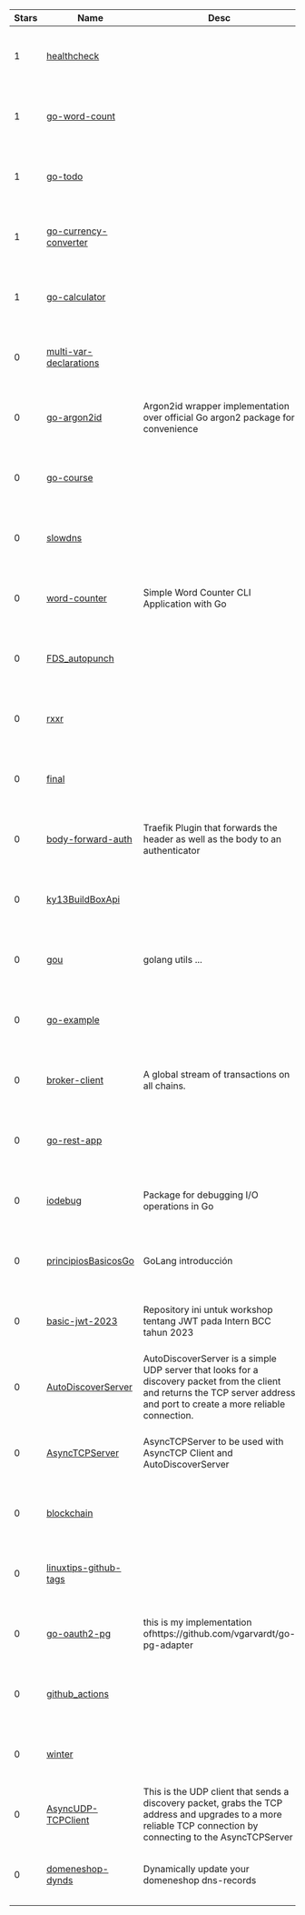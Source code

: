 | Stars | Name | Desc | Created | 
| ----- | ------- | ------------- | ------------- |
| 1 | [healthcheck](https://github.com/hypolas/healthcheck) |  | 2023-03-03 00:58:28 +0000 UTC |
| 1 | [go-word-count](https://github.com/H3nr7M/go-word-count) |  | 2023-03-03 00:45:54 +0000 UTC |
| 1 | [go-todo](https://github.com/H3nr7M/go-todo) |  | 2023-03-03 00:48:31 +0000 UTC |
| 1 | [go-currency-converter](https://github.com/H3nr7M/go-currency-converter) |  | 2023-03-03 00:51:15 +0000 UTC |
| 1 | [go-calculator](https://github.com/H3nr7M/go-calculator) |  | 2023-03-03 00:53:04 +0000 UTC |
| 0 | [multi-var-declarations](https://github.com/arudu/multi-var-declarations) |  | 2023-03-03 00:34:23 +0000 UTC |
| 0 | [go-argon2id](https://github.com/notEpsilon/go-argon2id) | Argon2id wrapper implementation over official Go argon2 package for convenience | 2023-03-03 00:43:03 +0000 UTC |
| 0 | [go-course](https://github.com/souluanf/go-course) |  | 2023-03-03 00:51:42 +0000 UTC |
| 0 | [slowdns](https://github.com/NevermoreSSH/slowdns) |  | 2023-03-03 01:34:53 +0000 UTC |
| 0 | [word-counter](https://github.com/msa-ali/word-counter) | Simple Word Counter CLI Application with Go | 2023-03-03 01:29:51 +0000 UTC |
| 0 | [FDS_autopunch](https://github.com/wpted/FDS_autopunch) |  | 2023-03-03 01:12:49 +0000 UTC |
| 0 | [rxxr](https://github.com/moosealchemy/rxxr) |  | 2023-03-03 01:33:08 +0000 UTC |
| 0 | [final](https://github.com/rakuszz0/final) |  | 2023-03-03 00:40:29 +0000 UTC |
| 0 | [body-forward-auth](https://github.com/PatrickMi/body-forward-auth) | Traefik Plugin that forwards the header as well as the body to an authenticator | 2023-03-03 00:18:42 +0000 UTC |
| 0 | [ky13BuildBoxApi](https://github.com/superky13/ky13BuildBoxApi) |  | 2023-03-03 00:33:12 +0000 UTC |
| 0 | [gou](https://github.com/yangyang5214/gou) | golang  utils ... | 2023-03-03 00:35:15 +0000 UTC |
| 0 | [go-example](https://github.com/sick-clim/go-example) |  | 2023-03-03 00:42:10 +0000 UTC |
| 0 | [broker-client](https://github.com/merkle3/broker-client) | A global stream of transactions on all chains. | 2023-03-03 00:58:30 +0000 UTC |
| 0 | [go-rest-app](https://github.com/H3nr7M/go-rest-app) |  | 2023-03-03 01:03:54 +0000 UTC |
| 0 | [iodebug](https://github.com/gustavosbarreto/iodebug) | Package for debugging I/O operations in Go | 2023-03-03 00:46:16 +0000 UTC |
| 0 | [principiosBasicosGo](https://github.com/Rmmartinez/principiosBasicosGo) | GoLang introducción | 2023-03-03 01:35:18 +0000 UTC |
| 0 | [basic-jwt-2023](https://github.com/bccfilkom-be/basic-jwt-2023) | Repository ini untuk workshop tentang JWT pada Intern BCC tahun 2023 | 2023-03-03 00:59:55 +0000 UTC |
| 0 | [AutoDiscoverServer](https://github.com/ozfive/AutoDiscoverServer) | AutoDiscoverServer is a simple UDP server that looks for a discovery packet from the client and returns the TCP server address and port to create a more reliable connection. | 2023-03-03 01:18:50 +0000 UTC |
| 0 | [AsyncTCPServer](https://github.com/ozfive/AsyncTCPServer) | AsyncTCPServer to be used with AsyncTCP Client and AutoDiscoverServer | 2023-03-03 01:15:48 +0000 UTC |
| 0 | [blockchain](https://github.com/silverspoon1120/blockchain) |  | 2023-03-03 00:06:08 +0000 UTC |
| 0 | [linuxtips-github-tags](https://github.com/kelion-aquino/linuxtips-github-tags) |  | 2023-03-03 00:13:19 +0000 UTC |
| 0 | [go-oauth2-pg](https://github.com/brutalzinn/go-oauth2-pg) | this is my implementation ofhttps://github.com/vgarvardt/go-pg-adapter | 2023-03-03 00:55:40 +0000 UTC |
| 0 | [github_actions](https://github.com/gustavoslomski/github_actions) |  | 2023-03-03 01:32:30 +0000 UTC |
| 0 | [winter](https://github.com/rqwwof/winter) |  | 2023-03-03 00:51:19 +0000 UTC |
| 0 | [AsyncUDP-TCPClient](https://github.com/ozfive/AsyncUDP-TCPClient) | This is the UDP client that sends a discovery packet, grabs the TCP address and upgrades to a more reliable TCP connection by connecting to the AsyncTCPServer | 2023-03-03 01:23:10 +0000 UTC |
| 0 | [domeneshop-dynds](https://github.com/olesla/domeneshop-dynds) | Dynamically update your domeneshop dns-records | 2023-03-03 01:21:48 +0000 UTC |

